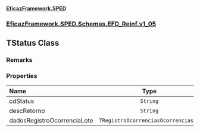 #### [EficazFramework.SPED](EficazFrameworkSPED.md 'EficazFramework SPED')
### [EficazFramework.SPED.Schemas.EFD_Reinf.v1_05](EficazFramework.SPED.Schemas.EFD_Reinf.v1_05.md 'EficazFramework.SPED.Schemas.EFD_Reinf.v1_05')

## TStatus Class

### Remarks
### Properties

| Name | Type | |
| :--- | :---: | :--- |
| cdStatus | `String` |  |
| descRetorno | `String` |  |
| dadosRegistroOcorrenciaLote | `TRegistroOcorrenciasOcorrencias[]` |  |
